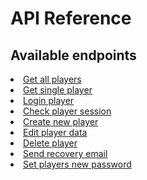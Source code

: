 # API Reference

## Available endpoints

<deflist collapsible="true">
    <def title="Players">
		<list>
	        <li><a href="getAllPlayers.md">Get all players</a></li>
	        <li><a href="getPlayer.md">Get single player</a></li>
	        <li><a href="loginPlayer.md">Login player</a></li>
	        <li><a href="checkPlayerSession.md">Check player session</a></li>
	        <li><a href="createPlayer.md">Create new player</a></li>
	        <li><a href="editPlayer.md">Edit player data</a></li>
	        <li><a href="deletePlayer.md">Delete player</a></li>
        </list>
	</def>
	<def title="Password recovery">
		<list>
	        <li><a href="send.md">Send recovery email</a></li>
	        <li><a href="patch.md">Set players new password</a></li>
        </list>
	</def>
</deflist>